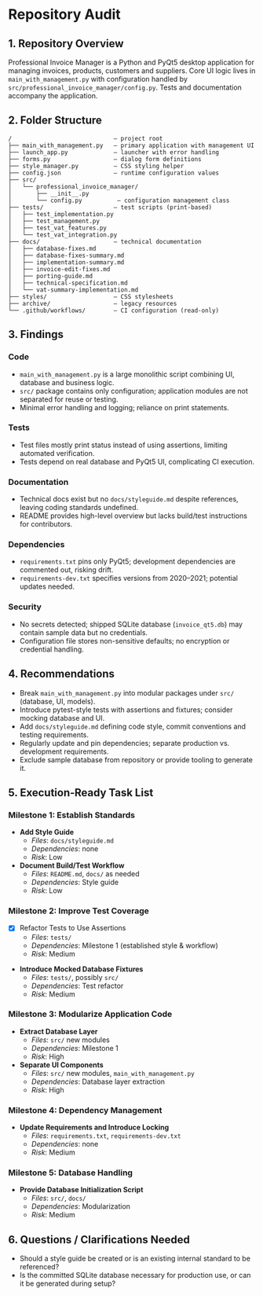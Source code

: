 # Repository Audit

## 1. Repository Overview
Professional Invoice Manager is a Python and PyQt5 desktop application for managing invoices, products, customers and suppliers. Core UI logic lives in `main_with_management.py` with configuration handled by `src/professional_invoice_manager/config.py`. Tests and documentation accompany the application.

## 2. Folder Structure
```
/                             – project root
├── main_with_management.py   – primary application with management UI
├── launch_app.py             – launcher with error handling
├── forms.py                  – dialog form definitions
├── style_manager.py          – CSS styling helper
├── config.json               – runtime configuration values
├── src/
│   └── professional_invoice_manager/
│       ├── __init__.py
│       └── config.py          – configuration management class
├── tests/                    – test scripts (print‑based)
│   ├── test_implementation.py
│   ├── test_management.py
│   ├── test_vat_features.py
│   └── test_vat_integration.py
├── docs/                     – technical documentation
│   ├── database-fixes.md
│   ├── database-fixes-summary.md
│   ├── implementation-summary.md
│   ├── invoice-edit-fixes.md
│   ├── porting-guide.md
│   ├── technical-specification.md
│   └── vat-summary-implementation.md
├── styles/                   – CSS stylesheets
├── archive/                  – legacy resources
└── .github/workflows/        – CI configuration (read‑only)
```

## 3. Findings
### Code
- `main_with_management.py` is a large monolithic script combining UI, database and business logic.
- `src/` package contains only configuration; application modules are not separated for reuse or testing.
- Minimal error handling and logging; reliance on print statements.

### Tests
- Test files mostly print status instead of using assertions, limiting automated verification.
- Tests depend on real database and PyQt5 UI, complicating CI execution.

### Documentation
- Technical docs exist but no `docs/styleguide.md` despite references, leaving coding standards undefined.
- README provides high-level overview but lacks build/test instructions for contributors.

### Dependencies
- `requirements.txt` pins only PyQt5; development dependencies are commented out, risking drift.
- `requirements-dev.txt` specifies versions from 2020–2021; potential updates needed.

### Security
- No secrets detected; shipped SQLite database (`invoice_qt5.db`) may contain sample data but no credentials.
- Configuration file stores non-sensitive defaults; no encryption or credential handling.

## 4. Recommendations
- Break `main_with_management.py` into modular packages under `src/` (database, UI, models).
- Introduce pytest-style tests with assertions and fixtures; consider mocking database and UI.
- Add `docs/styleguide.md` defining code style, commit conventions and testing requirements.
- Regularly update and pin dependencies; separate production vs. development requirements.
- Exclude sample database from repository or provide tooling to generate it.

## 5. Execution‑Ready Task List
### Milestone 1: Establish Standards
- **Add Style Guide**
  - *Files*: `docs/styleguide.md`
  - *Dependencies*: none
  - *Risk*: Low
- **Document Build/Test Workflow**
  - *Files*: `README.md`, `docs/` as needed
  - *Dependencies*: Style guide
  - *Risk*: Low

### Milestone 2: Improve Test Coverage
- [x] Refactor Tests to Use Assertions
  - *Files*: `tests/`
  - *Dependencies*: Milestone 1 (established style & workflow)
  - *Risk*: Medium
- **Introduce Mocked Database Fixtures**
  - *Files*: `tests/`, possibly `src/`
  - *Dependencies*: Test refactor
  - *Risk*: Medium

### Milestone 3: Modularize Application Code
- **Extract Database Layer**
  - *Files*: `src/` new modules
  - *Dependencies*: Milestone 1
  - *Risk*: High
- **Separate UI Components**
  - *Files*: `src/` new modules, `main_with_management.py`
  - *Dependencies*: Database layer extraction
  - *Risk*: High

### Milestone 4: Dependency Management
- **Update Requirements and Introduce Locking**
  - *Files*: `requirements.txt`, `requirements-dev.txt`
  - *Dependencies*: none
  - *Risk*: Medium

### Milestone 5: Database Handling
- **Provide Database Initialization Script**
  - *Files*: `src/`, `docs/`
  - *Dependencies*: Modularization
  - *Risk*: Medium

## 6. Questions / Clarifications Needed
- Should a style guide be created or is an existing internal standard to be referenced?
- Is the committed SQLite database necessary for production use, or can it be generated during setup?
